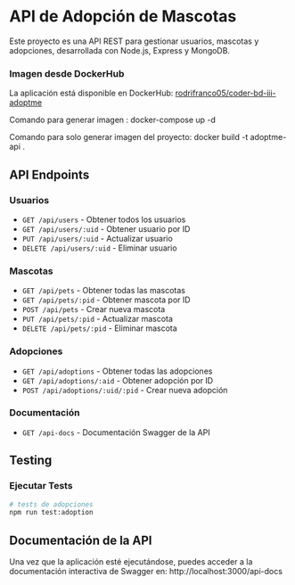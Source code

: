 # API de Adopción de Mascotas

Este proyecto es una API REST para gestionar usuarios, mascotas y adopciones, desarrollada con Node.js, Express y MongoDB.

### Imagen desde DockerHub

La aplicación está disponible en DockerHub: [rodrifranco05/coder-bd-iii-adoptme](https://hub.docker.com/repository/docker/rodrifranco05/coder-bd-iii-adoptme)

Comando para generar imagen : docker-compose up -d

Comando para solo generar imagen del proyecto: docker build -t adoptme-api .

## API Endpoints

### Usuarios
- `GET /api/users` - Obtener todos los usuarios
- `GET /api/users/:uid` - Obtener usuario por ID
- `PUT /api/users/:uid` - Actualizar usuario
- `DELETE /api/users/:uid` - Eliminar usuario

### Mascotas
- `GET /api/pets` - Obtener todas las mascotas
- `GET /api/pets/:pid` - Obtener mascota por ID
- `POST /api/pets` - Crear nueva mascota
- `PUT /api/pets/:pid` - Actualizar mascota
- `DELETE /api/pets/:pid` - Eliminar mascota

### Adopciones
- `GET /api/adoptions` - Obtener todas las adopciones
- `GET /api/adoptions/:aid` - Obtener adopción por ID
- `POST /api/adoptions/:uid/:pid` - Crear nueva adopción

### Documentación
- `GET /api-docs` - Documentación Swagger de la API

## Testing

### Ejecutar Tests

```bash
# tests de adopciones
npm run test:adoption
```

## Documentación de la API

Una vez que la aplicación esté ejecutándose, puedes acceder a la documentación interactiva de Swagger en: http://localhost:3000/api-docs


